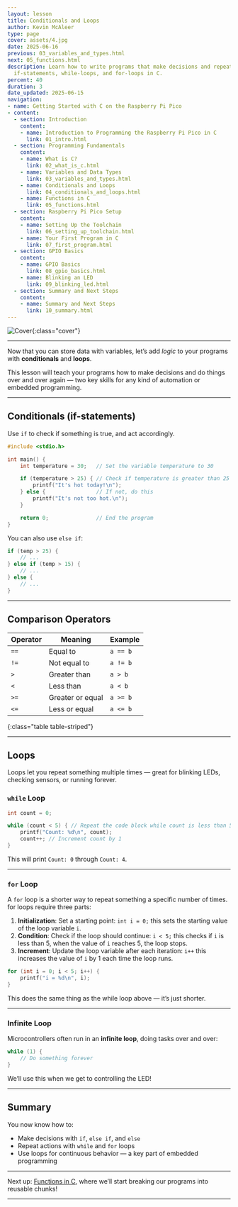 ```yaml
---
layout: lesson
title: Conditionals and Loops
author: Kevin McAleer
type: page
cover: assets/4.jpg
date: 2025-06-16
previous: 03_variables_and_types.html
next: 05_functions.html
description: Learn how to write programs that make decisions and repeat actions using
  if-statements, while-loops, and for-loops in C.
percent: 40
duration: 3
date_updated: 2025-06-15
navigation:
- name: Getting Started with C on the Raspberry Pi Pico
- content:
  - section: Introduction
    content:
    - name: Introduction to Programming the Raspberry Pi Pico in C
      link: 01_intro.html
  - section: Programming Fundamentals
    content:
    - name: What is C?
      link: 02_what_is_c.html
    - name: Variables and Data Types
      link: 03_variables_and_types.html
    - name: Conditionals and Loops
      link: 04_conditionals_and_loops.html
    - name: Functions in C
      link: 05_functions.html
  - section: Raspberry Pi Pico Setup
    content:
    - name: Setting Up the Toolchain
      link: 06_setting_up_toolchain.html
    - name: Your First Program in C
      link: 07_first_program.html
  - section: GPIO Basics
    content:
    - name: GPIO Basics
      link: 08_gpio_basics.html
    - name: Blinking an LED
      link: 09_blinking_led.html
  - section: Summary and Next Steps
    content:
    - name: Summary and Next Steps
      link: 10_summary.html
---
```



![Cover]({{page.cover}}){:class="cover"}

---

Now that you can store data with variables, let’s add _logic_ to your programs with **conditionals** and **loops**.

This lesson will teach your programs how to make decisions and do things over and over again — two key skills for any kind of automation or embedded programming.

---

## Conditionals (if-statements)

Use `if` to check if something is true, and act accordingly.

```c
#include <stdio.h>

int main() {
    int temperature = 30;   // Set the variable temperature to 30

    if (temperature > 25) { // Check if temperature is greater than 25
        printf("It's hot today!\n"); 
    } else {                // If not, do this
        printf("It's not too hot.\n");
    }

    return 0;               // End the program
}
```

You can also use `else if`:

```c
if (temp > 25) {
    // ...
} else if (temp > 15) {
    // ...
} else {
    // ...
}
```

---

## Comparison Operators

| Operator | Meaning          | Example  |
| -------- | ---------------- | -------- |
| `==`     | Equal to         | `a == b` |
| `!=`     | Not equal to     | `a != b` |
| `>`      | Greater than     | `a > b`  |
| `<`      | Less than        | `a < b`  |
| `>=`     | Greater or equal | `a >= b` |
| `<=`     | Less or equal    | `a <= b` |
{:class="table table-striped"}

---

## Loops

Loops let you repeat something multiple times — great for blinking LEDs, checking sensors, or running forever.

### `while` Loop

```c
int count = 0;

while (count < 5) { // Repeat the code block while count is less than 5
    printf("Count: %d\n", count);
    count++; // Increment count by 1
}
```

This will print `Count: 0` through `Count: 4`.

---

### `for` Loop

A `for` loop is a shorter way to repeat something a specific number of times. for loops require three parts:

1. **Initialization**: Set a starting point: `int i = 0;` this sets the starting value of the loop variable `i`.
2. **Condition**: Check if the loop should continue: `i < 5;` this checks if `i` is less than 5, when the value of `i` reaches 5, the loop stops.
3. **Increment**: Update the loop variable after each iteration: `i++` this increases the value of `i` by 1 each time the loop runs.

```c
for (int i = 0; i < 5; i++) {
    printf("i = %d\n", i);
}
```

This does the same thing as the while loop above — it’s just shorter.

---

### Infinite Loop

Microcontrollers often run in an **infinite loop**, doing tasks over and over:

```c
while (1) {
    // Do something forever
}
```

We’ll use this when we get to controlling the LED!

---

## Summary

You now know how to:

* Make decisions with `if`, `else if`, and `else`
* Repeat actions with `while` and `for` loops
* Use loops for continuous behavior — a key part of embedded programming

---

Next up: [Functions in C](05_functions), where we’ll start breaking our programs into reusable chunks!

---
